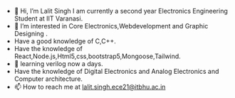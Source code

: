 - 👋 Hi, I’m Lalit Singh I am currently a second year Electronics Engineering Student at IIT Varanasi.
- 👀 I’m interested in Core Electronics,Webdevelopment and Graphic Designing .
- Have a good knowledge of C,C++.
- Have the knowledge of React,Node.js,Html5,css,bootstrap5,Mongoose,Tailwind.
- 🌱 learning verilog now a days.
- Have the knowledge of Digital Electronics and Analog Electronics and Computer architecture.
- 📫 How to reach me at lalit.singh.ece21@itbhu.ac.in

<!---
9389lalit/9389lalit is a ✨ special ✨ repository because its `README.md` (this file) appears on your GitHub profile.
You can click the Preview link to take a look at your changes.
--->
